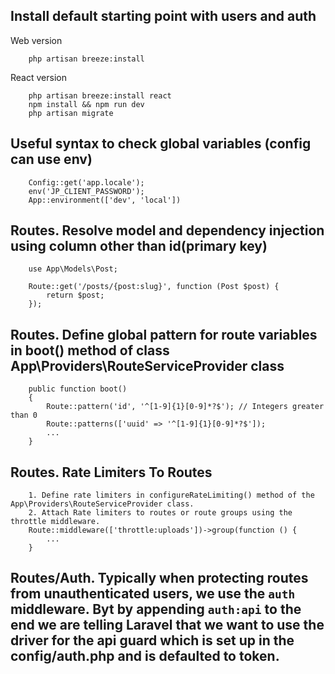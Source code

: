 Install default starting point with users and auth
---
Web version
```
    php artisan breeze:install
```
React version
``` 
    php artisan breeze:install react
    npm install && npm run dev
    php artisan migrate
```

Useful syntax to check global variables (config can use env)
---
```
    Config::get('app.locale');
    env('JP_CLIENT_PASSWORD');
    App::environment(['dev', 'local'])

```

Routes. Resolve model and dependency injection using column other than id(primary key)
---
```
    use App\Models\Post;

    Route::get('/posts/{post:slug}', function (Post $post) {
        return $post;
    });
```

Routes. Define global pattern for route variables in boot() method of class App\Providers\RouteServiceProvider class
---
```
    public function boot()
    {
        Route::pattern('id', '^[1-9]{1}[0-9]*?$'); // Integers greater than 0
        Route::patterns(['uuid' => '^[1-9]{1}[0-9]*?$']);
        ...
    }
```

Routes. Rate Limiters To Routes
---
```
    1. Define rate limiters in configureRateLimiting() method of the App\Providers\RouteServiceProvider class.
    2. Attach Rate limiters to routes or route groups using the throttle middleware.
    Route::middleware(['throttle:uploads'])->group(function () {
        ...
    }

```

Routes/Auth. Typically when protecting routes from unauthenticated users, we use the ```auth``` middleware.
Byt by appending ```auth:api``` to the end we are telling Laravel that we want to use the driver for the api guard which is set up in the config/auth.php and is defaulted to token.
--
```
    
```



